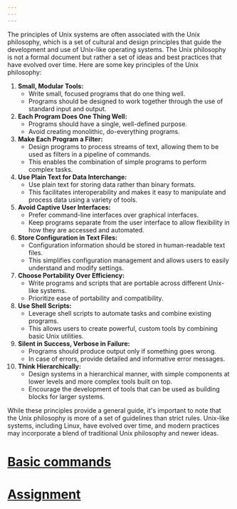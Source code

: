 ```yaml
---
---
---
```


The principles of Unix systems are often associated with the Unix philosophy, which is a set of cultural and design principles that guide the development and use of Unix-like operating systems. The Unix philosophy is not a formal document but rather a set of ideas and best practices that have evolved over time. Here are some key principles of the Unix philosophy:

1.  **Small, Modular Tools:**
    -   Write small, focused programs that do one thing well.
    -   Programs should be designed to work together through the use of standard input and output.
2.  **Each Program Does One Thing Well:**
    -   Programs should have a single, well-defined purpose.
    -   Avoid creating monolithic, do-everything programs.
3.  **Make Each Program a Filter:**
    -   Design programs to process streams of text, allowing them to be used as filters in a pipeline of commands.
    -   This enables the combination of simple programs to perform complex tasks.
4.  **Use Plain Text for Data Interchange:**
    -   Use plain text for storing data rather than binary formats.
    -   This facilitates interoperability and makes it easy to manipulate and process data using a variety of tools.
5.  **Avoid Captive User Interfaces:**
    -   Prefer command-line interfaces over graphical interfaces.
    -   Keep programs separate from the user interface to allow flexibility in how they are accessed and automated.
6.  **Store Configuration in Text Files:**
    -   Configuration information should be stored in human-readable text files.
    -   This simplifies configuration management and allows users to easily understand and modify settings.
7.  **Choose Portability Over Efficiency:**
    -   Write programs and scripts that are portable across different Unix-like systems.
    -   Prioritize ease of portability and compatibility.
8.  **Use Shell Scripts:**
    -   Leverage shell scripts to automate tasks and combine existing programs.
    -   This allows users to create powerful, custom tools by combining basic Unix utilities.
9.  **Silent in Success, Verbose in Failure:**
    -   Programs should produce output only if something goes wrong.
    -   In case of errors, provide detailed and informative error messages.
10. **Think Hierarchically:**
    -   Design systems in a hierarchical manner, with simple components at lower levels and more complex tools built on top.
    -   Encourage the development of tools that can be used as building blocks for larger systems.

While these principles provide a general guide, it's important to note that the Unix philosophy is more of a set of guidelines than strict rules. Unix-like systems, including Linux, have evolved over time, and modern practices may incorporate a blend of traditional Unix philosophy and newer ideas.

# [**Basic commands**](./Basic_command.html)

# [**Assignment**](../Hands%20on/HandsOn.html)
